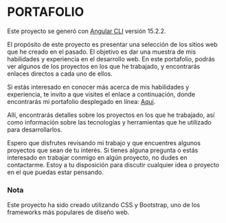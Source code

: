 # PORTAFOLIO

Este proyecto se generó con [Angular CLI](https://github.com/angular/angular-cli) versión 15.2.2.

El propósito de este proyecto es presentar una selección de los sitios web que he creado en el pasado. El objetivo es dar una muestra de mis habilidades y experiencia en el desarrollo web. En este portafolio, podrás ver algunos de los proyectos en los que he trabajado, y encontrarás enlaces directos a cada uno de ellos.

Si estás interesado en conocer más acerca de mis habilidades y experiencia, te invito a que visites el enlace a continuación, donde encontrarás mi portafolio desplegado en línea: [Aqui](https://testportafolioedwin.netlify.app/).

Allí, encontrarás detalles sobre los proyectos en los que he trabajado, así como información sobre las tecnologías y herramientas que he utilizado para desarrollarlos.

Espero que disfrutes revisando mi trabajo y que encuentres algunos proyectos que sean de tu interés. Si tienes alguna pregunta o estás interesado en trabajar conmigo en algún proyecto, no dudes en contactarme. Estoy a tu disposición para discutir cualquier idea o proyecto en el que puedas estar pensando.

### Nota
Este proyecto ha sido creado utilizando CSS y Bootstrap, uno de los frameworks más populares de diseño web.
